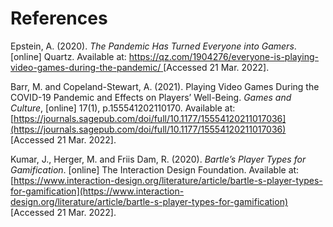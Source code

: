 # References

Epstein, A. (2020). _The Pandemic Has Turned Everyone into Gamers_. \[online] Quartz. Available at: [https://qz.com/1904276/everyone-is-playing-video-games-during-the-pandemic/ ](https://qz.com/1904276/everyone-is-playing-video-games-during-the-pandemic/)\[Accessed 21 Mar. 2022].

Barr, M. and Copeland-Stewart, A. (2021). Playing Video Games During the COVID-19 Pandemic and Effects on Players’ Well-Being. _Games and Culture_, \[online] 17(1), p.155541202110170. Available at: [https://journals.sagepub.com/doi/full/10.1177/15554120211017036](https://journals.sagepub.com/doi/full/10.1177/15554120211017036) \[Accessed 21 Mar. 2022].

‌Kumar, J., Herger, M. and Friis Dam, R. (2020). _Bartle’s Player Types for Gamification_. \[online] The Interaction Design Foundation. Available at: [https://www.interaction-design.org/literature/article/bartle-s-player-types-for-gamification](https://www.interaction-design.org/literature/article/bartle-s-player-types-for-gamification) \[Accessed 21 Mar. 2022].

‌

‌
